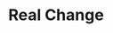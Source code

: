 ---
title: "Real Change"
header:
  classes: "home-header decor decor-bottom decor-rc-candy"
  background: "assets/uploads/home-header.jpg"
  hero: "Help make a <span class=\"text-rc-candy\">Real Change</span> in **Wigan & Leigh**"
footer:
  classes: "footer-withcityscape"
whatis:
  heading: "What is Real Change?"
  body: |
    **Real Change pays for practical items individuals need to build independent lives away from the streets.**

    If everyone who lives, works or visits Wigan & Leigh donates, together we can make a Real Change!
  button:
    url: "#DONATE"
    text: "Donate and make a real change"
  image: "assets/uploads/home-intro-whatis.png"
who:
  heading: "Who does Real Change help?"
  body: |
    **The Real Change fund supports individuals who are homeless by paying for items they need** - a deposit for a home, a training course, clothes for a job interview, furnishing for a new flat, or travel costs.

    [Find out more about how Real Change works and how the money is spent.](/how-it-works/)
how:
  heading: "How can you apply?"
  body: |
    If your organisation provides a service to support people who are homeless in Wigan & Leigh and you would like to discuss how to become an approved Real Change partner please contact the Real Change Secretary on [0000 000 000](#URL) or [xxxxxx@realchange.co.uk](mailto:xxxxxx@realchange.co.uk) or [find out more here](#URL).
partners:
  heading: "Help from our Partners"
  image: "assets/uploads/home-partners-media.jpg"
  body: |
    **If you are sleeping rough in Wigan & Leigh and want to apply for funds to help you get off the street, get in touch with one of our partner organisations who will work with you to apply for funds on your behalf.**

    Real Change Wigan & Leigh currently works in partnership with the following organisations:
  list: |
    * [Barnabus](#Barnabus)
    * [Big Issue North](#BigIssueNorth)
    * [Boaz Trust](#BoazTrust)
    * [Booth Centre](#BoothCentre)
    * [Centrepoint North](#CentrepointNorth)
    * [Change4Good](#Change4Good)
    * [Coffee4Craig](#Coffee4Craig)
    * [Cornerstone](#Cornerstone)
    * [Just Life](#JustLife)
    * [Lifeshare](#Lifeshare)
    * [Manchester City of Sanctuary](#ManchesterCityofSanctuary)
    * [MASH](#MASH)
    * [MCC Rough Sleeper Team](#MCCRoughSleeperTeam)
    * [Mens Room](#MensRoom)
    * [Mustard Tree](#MustardTree)
    * [On The Out](#OnTheOut)
    * [Reach Out to the Community](#ReachOuttotheCommunity)
    * [Riverside](#Riverside)
    * [Shelter](#Shelter)
---
